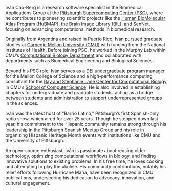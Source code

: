 Iván Cao-Berg is a research software specialist in the Biomedical Applications Group at the [Pittsburgh Supercomputing Center (PSC)](https://www.psc.edu/), where he contributes to pioneering scientific projects like the [Human BioMolecular Atlas Program (HuBMAP)](https://hubmapconsortium.org/), the [Brain Image Library (BIL)](https://www.brainimagelibrary.org/), and [SenNet](https://sennetconsortium.org/), focusing on advancing computational methods in biomedical research.

Originally from Argentina and raised in Puerto Rico, Iván pursued graduate studies at [Carnegie Mellon University (CMU)](https://www.cmu.edu/) with funding from the National Institutes of Health. Before joining PSC, he worked in the Murphy Lab within CMU’s [Computational Biology Department](https://www.cbd.cmu.edu/) and collaborated with departments such as Biomedical Engineering and Biological Sciences.

Beyond his PSC role, Iván serves as a DEI undergraduate program manager for the Mellon College of Science and a high-performance computing consultant for the [Ray and Stephanie Lane Center for Computational Biology](https://www.cbd.cmu.edu/) in CMU’s [School of Computer Science](https://www.cs.cmu.edu/). He is also involved in establishing chapters for undergraduate and graduate students, acting as a bridge between students and administration to support underrepresented groups in the sciences.

Iván was the latest host of "Barrio Latino," Pittsburgh’s first Spanish-only radio show, which aired for over 25 years. Though he stepped down last year, his commitment to the Hispanic community remains strong through his leadership in the Pittsburgh Spanish Meetup Group and his role in organizing Hispanic Heritage Month events with institutions like CMU and the University of Pittsburgh.

An open-source enthusiast, Iván is passionate about reusing older technology, optimizing computational workflows in biology, and finding innovative solutions to existing problems. In his free time, he loves cooking and attempting to play the ukulele. His community contributions, notably his relief efforts following Hurricane María, have been recognized in CMU publications, underscoring his dedication to advocacy, innovation, and cultural engagement.
